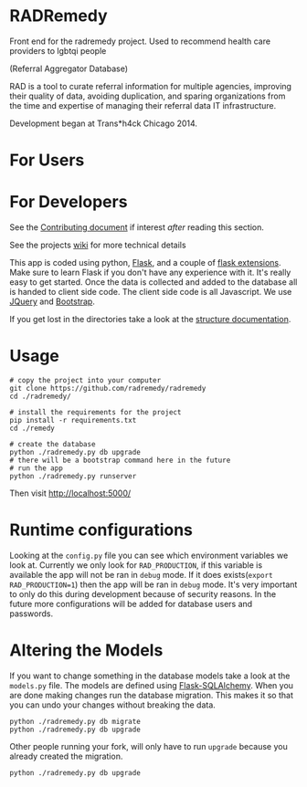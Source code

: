 RADRemedy
=

Front end for the radremedy project. Used to recommend health care providers to lgbtqi people

(Referral Aggregator Database)

RAD is a tool to curate referral information for multiple
agencies, improving their quality of data, avoiding duplication,
and sparing organizations from the time and expertise of managing
their referral data IT infrastructure.

Development began at Trans*h4ck Chicago 2014.

For Users
==

For Developers
==

See the [Contributing document](https://github.com/radremedy/radremedy/blob/master/CONTRIBUTING.md) if interest *after* reading this section.

See the projects [wiki](https://github.com/radremedy/radremedy/wiki) for more technical details

This app is coded using python, [Flask](http://flask.pocoo.org/),
and a couple of [flask extensions](http://flask.pocoo.org/extensions/).
Make sure to learn Flask if you don't have any experience with it. It's
really easy to get started. Once the data is collected and added to the
database all is handed to client side code. The client side code
is all Javascript. We use [JQuery](http://jquery.com/) and
[Bootstrap](getbootstrap.com/).

If you get lost in the directories take a look at the [structure documentation](https://github.com/radremedy/radremedy/wiki/Structure-of-the-Project).

Usage
===

```
# copy the project into your computer
git clone https://github.com/radremedy/radremedy
cd ./radremedy/

# install the requirements for the project
pip install -r requirements.txt
cd ./remedy

# create the database
python ./radremedy.py db upgrade
# there will be a bootstrap command here in the future
# run the app
python ./radremedy.py runserver

```

Then visit [http://localhost:5000/](http://localhost:5000/)

Runtime configurations
===

Looking at the `config.py` file you can see which environment
variables we look at. Currently we only look for `RAD_PRODUCTION`,
if this variable is available the app will not be ran in `debug`
mode. If it does exists(`export RAD_PRODUCTION=1`) then the app
will be ran in `debug` mode. It's very important to only do this
during development because of security reasons. In the future more
configurations will be added for database users and passwords.

Altering the Models
===

If you want to change something in the database models take
a look at the `models.py` file. The models are defined using
[Flask-SQLAlchemy](http://pythonhosted.org/Flask-SQLAlchemy/).
When you are done making changes run the database migration.
This makes it so that you can undo your changes without
breaking the data.

```
python ./radremedy.py db migrate
python ./radremedy.py db upgrade
```

Other people running your fork, will only have to run `upgrade`
because you already created the migration.

```
python ./radremedy.py db upgrade
```
